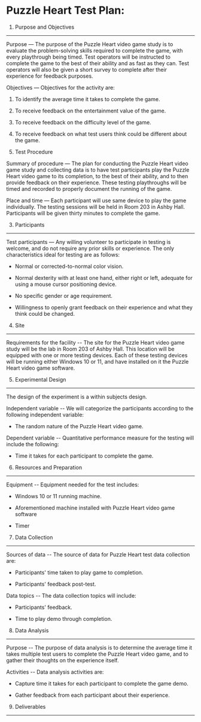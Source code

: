 Puzzle Heart Test Plan:
=======================

1. Purpose and Objectives
-------------------------

Purpose — The purpose of the Puzzle Heart video game study is to evaluate the
problem-solving skills required to complete the game, with every playthrough
being timed. Test operators will be instructed to complete the game to the best
of their ability and as fast as they can. Test operators will also be given a
short survey to complete after their experience for feedback purposes.

Objectives — Objectives for the activity are:

1.  To identify the average time it takes to complete the game.

2.  To receive feedback on the entertainment value of the game.

3.  To receive feedback on the difficulty level of the game.

4.  To receive feedback on what test users think could be different about the
    game.

5.  Test Procedure

Summary of procedure — The plan for conducting the Puzzle Heart video game study
and collecting data is to have test participants play the Puzzle Heart video
game to its completion, to the best of their ability, and to then provide
feedback on their experience. These testing playthroughs will be timed and
recorded to properly document the running of the game.

Place and time — Each participant will use same device to play the game
individually. The testing sessions will be held in Room 203 in Ashby Hall.
Participants will be given thirty minutes to complete the game.

3. Participants
---------------

Test participants — Any willing volunteer to participate in testing is welcome,
and do not require any prior skills or experience. The only characteristics
ideal for testing are as follows:

-   Normal or corrected-to-normal color vision.

-   Normal dexterity with at least one hand, either right or left, adequate for
    using a mouse cursor positioning device.

-   No specific gender or age requirement.

-   Willingness to openly grant feedback on their experience and what they think
    could be changed.

4. Site
-------

Requirements for the facility -- The site for the Puzzle Heart video game study
will be the lab in Room 203 of Ashby Hall. This location will be equipped with
one or more testing devices. Each of these testing devices will be running
either Windows 10 or 11, and have installed on it the Puzzle Heart video game
software.

5. Experimental Design
----------------------

The design of the experiment is a within subjects design.

Independent variable -- We will categorize the participants according to the
following independent variable:

-   The random nature of the Puzzle Heart video game.

Dependent variable -- Quantitative performance measure for the testing will
include the following:

-   Time it takes for each participant to complete the game.

6. Resources and Preparation
----------------------------

Equipment -- Equipment needed for the test includes:

-   Windows 10 or 11 running machine.

-   Aforementioned machine installed with Puzzle Heart video game software

-   Timer

7. Data Collection
------------------

Sources of data -- The source of data for Puzzle Heart test data collection are:

-   Participants' time taken to play game to completion.

-   Participants' feedback post-test.

Data topics -- The data collection topics will include:

-   Participants' feedback.

-   Time to play demo through completion.

8. Data Analysis
----------------

Purpose -- The purpose of data analysis is to determine the average time it
takes multiple test users to complete the Puzzle Heart video game, and to gather
their thoughts on the experience itself.

Activities -- Data analysis activities are:

-   Capture time it takes for each participant to complete the game demo.

-   Gather feedback from each participant about their experience.

9. Deliverables
---------------
